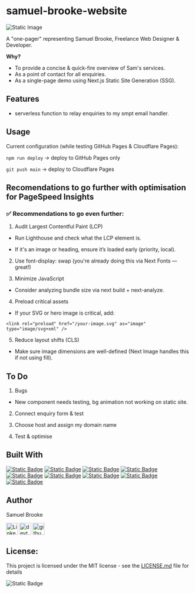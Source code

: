 # samuel-brooke-website

![Static Image](https://github.com/Sam010000101/samuel-brooke-website/blob/main/public/hero.png)

A "one-pager" representing Samuel Brooke, Freelance Web Designer & Developer.

**Why?**

- To provide a concise & quick-fire overview of Sam's services.
- As a point of contact for all enquiries.
- As a single-page demo using Next.js Static Site Generation (SSG).

## Features

- serverless function to relay enquiries to my smpt email handler.

## Usage

Current configuration (while testing GitHub Pages & Cloudflare Pages):

`npm run deploy` → deploy to GitHub Pages only

`git push main` → deploy to Cloudflare Pages

## Recomendations to go further with optimisation for PageSpeed Insights

### ✅ Recommendations to go even further:

1. Audit Largest Contentful Paint (LCP)

- Run Lighthouse and check what the LCP element is.

- If it's an image or heading, ensure it’s loaded early (priority, local).

2. Use font-display: swap (you're already doing this via Next Fonts — great!)

3. Minimize JavaScript

- Consider analyzing bundle size via next build + next-analyze.

4. Preload critical assets

- If your SVG or hero image is critical, add:

```tsx
<link rel="preload" href="/your-image.svg" as="image" type="image/svg+xml" />
```

5. Reduce layout shifts (CLS)

- Make sure image dimensions are well-defined (Next Image handles this if not using fill).

## To Do

1. Bugs

- New component needs testing, bg animation not working on static site.

2. Connect enquiry form & test

3. Choose host and assign my domain name

4. Test & optimise

## Built With

[![Static Badge](https://img.shields.io/badge/TypeScript-007ACC?style=for-the-badge&logo=typescript&logoColor=white)](https://www.typescriptlang.org/)
[![Static Badge](https://img.shields.io/badge/Node%20js-339933?style=for-the-badge&logo=nodedotjs&logoColor=white)](https://nodejs.org/en)
[![Static Badge](https://img.shields.io/badge/React-20232A?style=for-the-badge&logo=react&logoColor=61DAFB)](https://react.dev/)
[![Static Badge](https://img.shields.io/badge/next%20js-000000?style=for-the-badge&logo=nextdotjs&logoColor=white)](https://nextjs.org/)
[![Static Badge](https://img.shields.io/badge/Tailwind_CSS-38B2AC?style=for-the-badge&logo=tailwind-css&logoColor=white)](https://tailwindcss.com/)
[![Static Badge](https://img.shields.io/badge/daisyUI-1ad1a5?style=for-the-badge&logo=daisyui&logoColor=white)](https://daisyui.com/docs/use/)
[![Static Badge](https://img.shields.io/badge/eslint-3A33D1?style=for-the-badge&logo=eslint&logoColor=white)](https://eslint.org/)
[![Static Badge](https://img.shields.io/badge/postcss-DD3A0A?style=for-the-badge&logo=postcss&logoColor=white)](https://postcss.org/)
[![Static Badge](https://img.shields.io/badge/prettier-1A2C34?style=for-the-badge&logo=prettier&logoColor=F7BA3E)](https://prettier.io/)

## Author

Samuel Brooke

<a href="https://uk.linkedin.com/in/sam-brooke-4bb43a13"><img src="https://github.com/Sam010000101/samuel-brooke-website/blob/main/public/icons/linkedin-icon.png" width="32" height="32" alt="LinkedIn icon"/></a>
<a href="https://uk.linkedin.com/in/sam-brooke-4bb43a13"><img src="https://github.com/Sam010000101/samuel-brooke-website/blob/main/public/icons/devto-dark.png" width="32" height="32" alt="devto icon"/></a>
<a href="https://uk.linkedin.com/in/sam-brooke-4bb43a13"><img src="https://github.com/Sam010000101/samuel-brooke-website/blob/main/public/icons/github-original.png" width="32" height="32" alt="github icon"/></a>

## License:

This project is licensed under the MIT license - see the [LICENSE.md](/LICENSE.md) file for details

![Static Badge](https://img.shields.io/badge/MIT-green?style=for-the-badge)
